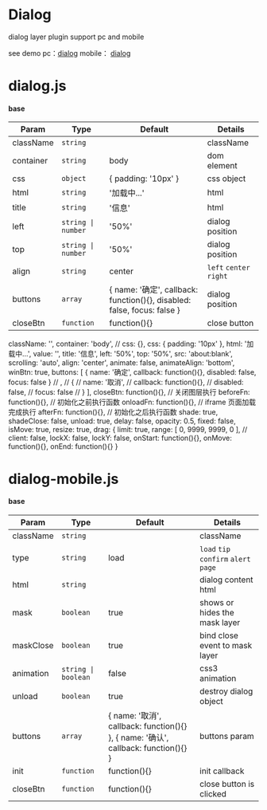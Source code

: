 # Dialog
dialog layer plugin support pc and mobile

see demo pc：[dialog](http://xu8511831.github.io/demo/dialog/pc/index.html) mobile： [dialog](http://xu8511831.github.io/demo/dialog/mobile/index.html)

# dialog.js

#### base
<table>
  <thead>
    <tr>
      <th>Param</th>
      <th>Type</th>
      <th>Default</th>
      <th>Details</th>
    </tr>
  </thead>
  <tbody>
    <tr>
      <td>className</td>
      <td><code>string</code></td>
      <td></td>
      <td>className</td>
    </tr>
    <tr>
      <td>container</td>
      <td><code>string</code></td>
      <td>body</td>
      <td>dom element</td>
    </tr>
    <tr>
      <td>css</td>
      <td><code>object</code></td>
      <td>{ padding: '10px' }</td>
      <td>css object</td>
    </tr>
    <tr>
      <td>html</td>
      <td><code>string</code></td>
      <td>'加载中...'</td>
      <td>html</td>
    </tr>
    <tr>
      <td>title</td>
      <td><code>string</code></td>
      <td>'信息'</td>
      <td>html</td>
    </tr>
    <tr>
      <td>left</td>
      <td><code>string | number</code></td>
      <td>'50%'</td>
      <td>dialog position</td>
    </tr>
    <tr>
      <td>top</td>
      <td><code>string | number</code></td>
      <td>'50%'</td>
      <td>dialog position</td>
    </tr>
    <tr>
      <td>align</td>
      <td><code>string</code></td>
      <td>center</td>
      <td>
        <code>left</code>
        <code>center</code>
        <code>right</code>
      </td>
    </tr>
    <tr>
      <td>buttons</td>
      <td><code>array</code></td>
      <td>
        {
          name: '确定',
          callback: function(){},
          disabled: false,
          focus: false
        }
      </td>
      <td>dialog position</td>
    </tr>
    <tr>
      <td>closeBtn</td>
      <td><code>function</code></td>
      <td>function(){}</td>
      <td>close button</td>
    </tr>
  </tbody>
</table> 
className: '',
            container: 'body',
            // css: {},
            css: { padding: '10px' },
            html: '加载中...',
            value: '',
            title: '信息',
            left: '50%',
            top: '50%',
            src: 'about:blank',
            scrolling: 'auto',
            align: 'center',
            animate: false,
            animateAlign: 'bottom',
            winBtn: true,
            buttons: [
                {
                    name: '确定',
                    callback: function(){},
                    disabled: false,
                    focus: false
                }
                // ,
                // {
                //     name: '取消',
                //     callback: function(){},
                //     disabled: false,
                //     focus: false
                // }
            ],
            closeBtn: function(){},         // 关闭图层执行
            beforeFn: function(){},         // 初始化之前执行函数
            onloadFn: function(){},         // iframe 页面加载完成执行
            afterFn: function(){},          // 初始化之后执行函数
            shade: true,
            shadeClose: false,
            unload: true,
            delay: false,
            opacity: 0.5,
            fixed: false,
            isMove: true,
            resize: true,
            drag: {
                limit: true,
                range: [ 0, 9999, 9999, 0 ],
                // client: false,
                lockX: false,
                lockY: false,
                onStart: function(){},
                onMove: function(){},
                onEnd: function(){}
            }

# dialog-mobile.js
#### base
<table>
  <thead>
    <tr>
      <th>Param</th>
      <th>Type</th>
      <th>Default</th>
      <th>Details</th>
    </tr>
  </thead>
  <tbody>
    <tr>
      <td>className</td>
      <td><code>string</code></td>
      <td></td>
      <td>className</td>
    </tr>
    <tr>
      <td>type</td>
      <td><code>string</code></td>
      <td>load</td>
      <td>
        <code>load</code>
        <code>tip</code>
        <code>confirm</code>
        <code>alert</code>
        <code>page</code>
      </td>
    </tr>
    <tr>
      <td>html</td>
      <td><code>string</code></td>
      <td></td>
      <td>dialog content html</td>
    </tr>
    <tr>
      <td>mask</td>
      <td><code>boolean</code></td>
      <td>true</td>
      <td>shows or hides the mask layer</td>
    </tr>
    <tr>
      <td>maskClose</td>
      <td><code>boolean</code></td>
      <td>true</td>
      <td>bind close event to mask layer</td>
    </tr>
    <tr>
      <td>animation</td>
      <td><code>string | boolean</code></td>
      <td>false</td>
      <td>css3 animation</td>
    </tr>
    <tr>
      <td>unload</td>
      <td><code>boolean</code></td>
      <td>true</td>
      <td>destroy dialog object</td>
    </tr>
    <tr>
      <td>buttons</td>
      <td><code>array</code></td>
      <td>
        {
					name: '取消',
					callback: function(){}
				},
				{
					name: '确认',
					callback: function(){}
				}
      </td>
      <td>buttons param</td>
    </tr>
    <tr>
      <td>init</td>
      <td><code>function</code></td>
      <td>function(){}</td>
      <td>init callback</td>
    </tr>
    <tr>
      <td>closeBtn</td>
      <td><code>function</code></td>
      <td>function(){}</td>
      <td>close button is clicked</td>
    </tr>
  </tbody>
</table>
